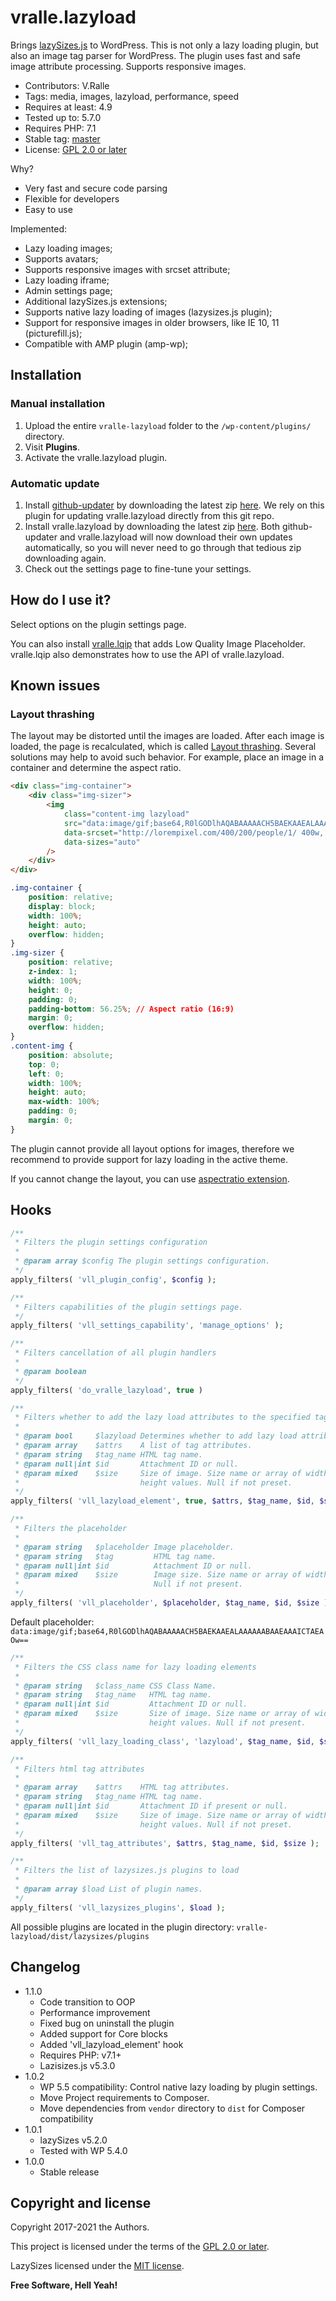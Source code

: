 # vralle.lazyload
Brings [lazySizes.js](https://github.com/aFarkas/lazysizes) to WordPress.
This is not only a lazy loading plugin, but also an image tag parser for WordPress. The plugin uses fast and safe image attribute processing. Supports responsive images.

-   Contributors: V.Ralle
-   Tags: media, images, lazyload, performance, speed
-   Requires at least: 4.9
-   Tested up to: 5.7.0
-   Requires PHP: 7.1
-   Stable tag: [master](https://github.com/vralle/vralle-lazyload/releases/latest)
-   License: [GPL 2.0 or later](LICENSE.txt)

Why?
-   Very fast and secure code parsing
-   Flexible for developers
-   Easy to use

Implemented:
-   Lazy loading images;
-   Supports avatars;
-   Supports responsive images with srcset attribute;
-   Lazy loading iframe;
-   Admin settings page;
-   Additional lazySizes.js extensions;
-   Supports native lazy loading of images (lazysizes.js plugin);
-   Support for responsive images in older browsers, like IE 10, 11 (picturefill.js);
-   Compatible with AMP plugin (amp-wp);
## Installation
### Manual installation
1. Upload the entire `vralle-lazyload` folder to the `/wp-content/plugins/` directory.
2. Visit **Plugins**.
3. Activate the vralle.lazyload plugin.
### Automatic update
1. Install [github-updater](https://github.com/afragen/github-updater) by downloading the latest zip [here](https://github.com/afragen/github-updater/releases). We rely on this plugin for updating vralle.lazyload directly from this git repo.
1. Install vralle.lazyload by downloading the latest zip [here](https://github.com/vralle/vralle-lazyload/releases). Both github-updater and vralle.lazyload will now download their own updates automatically, so you will never need to go through that tedious zip downloading again.
1. Check out the settings page to fine-tune your settings.
## How do I use it?
Select options on the plugin settings page.

You can also install [vralle.lqip](https://github.com/vralle/vralle-lqip) that adds Low Quality Image Placeholder. vralle.lqip also demonstrates how to use the API of vralle.lazyload.
## Known issues
### Layout thrashing
The layout may be distorted until the images are loaded. After each image is loaded, the page is recalculated, which is called [Layout thrashing](https://kellegous.com/j/2013/01/26/layout-performance/).
Several solutions may help to avoid such behavior.
For example, place an image in a container and determine the aspect ratio.

```html
<div class="img-container">
	<div class="img-sizer">
		<img
			class="content-img lazyload"
			src="data:image/gif;base64,R0lGODlhAQABAAAAACH5BAEKAAEALAAAAAABAAEAAAICTAEAOw=="
			data-srcset="http://lorempixel.com/400/200/people/1/ 400w, http://lorempixel.com/600/300/people/1/ 600w, http://lorempixel.com/800/400/people/1/ 800w"
			data-sizes="auto"
		/>
	</div>
</div>
```

```css
.img-container {
	position: relative;
	display: block;
	width: 100%;
	height: auto;
	overflow: hidden;
}
.img-sizer {
	position: relative;
	z-index: 1;
	width: 100%;
	height: 0;
	padding: 0;
	padding-bottom: 56.25%; // Aspect ratio (16:9)
	margin: 0;
	overflow: hidden;
}
.content-img {
	position: absolute;
	top: 0;
	left: 0;
	width: 100%;
	height: auto;
	max-width: 100%;
	padding: 0;
	margin: 0;
}
```

The plugin cannot provide all layout options for images, therefore we recommend to provide support for lazy loading in the active theme.

If you cannot change the layout, you can use [aspectratio extension](https://github.com/aFarkas/lazysizes/tree/gh-pages/plugins/aspectratio).

## Hooks
```php
/**
 * Filters the plugin settings configuration
 *
 * @param array $config The plugin settings configuration.
 */
apply_filters( 'vll_plugin_config', $config );
```
```php
/**
 * Filters capabilities of the plugin settings page.
 */
apply_filters( 'vll_settings_capability', 'manage_options' );
```
```php
/**
 * Filters cancellation of all plugin handlers
 *
 * @param boolean
 */
apply_filters( 'do_vralle_lazyload', true )
```
```php
/**
 * Filters whether to add the lazy load attributes to the specified tag
 *
 * @param bool     $lazyload Determines whether to add lazy load attributes.
 * @param array    $attrs    A list of tag attributes.
 * @param string   $tag_name HTML tag name.
 * @param null|int $id       Attachment ID or null.
 * @param mixed    $size     Size of image. Size name or array of width and
 *                           height values. Null if not preset.
 */
apply_filters( 'vll_lazyload_element', true, $attrs, $tag_name, $id, $size );
```
```php
/**
 * Filters the placeholder
 *
 * @param string   $placeholder Image placeholder.
 * @param string   $tag         HTML tag name.
 * @param null|int $id          Attachment ID or null.
 * @param mixed    $size        Image size. Size name or array of width and height values.
 *                              Null if not present.
 */
apply_filters( 'vll_placeholder', $placeholder, $tag_name, $id, $size );
```
Default placeholder: `data:image/gif;base64,R0lGODlhAQABAAAAACH5BAEKAAEALAAAAAABAAEAAAICTAEAOw==`
```php
/**
 * Filters the CSS class name for lazy loading elements
 *
 * @param string   $class_name CSS Class Name.
 * @param string   $tag_name   HTML tag name.
 * @param null|int $id         Attachment ID or null.
 * @param mixed    $size       Size of image. Size name or array of width and
 *                             height values. Null if not present.
 */
apply_filters( 'vll_lazy_loading_class', 'lazyload', $tag_name, $id, $size );
```
```php
/**
 * Filters html tag attributes
 *
 * @param array    $attrs    HTML tag attributes.
 * @param string   $tag_name HTML tag name.
 * @param null|int $id       Attachment ID if present or null.
 * @param mixed    $size     Size of image. Size name or array of width and
 *                           height values. Null if not preset.
 */
apply_filters( 'vll_tag_attributes', $attrs, $tag_name, $id, $size );
```
```php
/**
 * Filters the list of lazysizes.js plugins to load
 *
 * @param array $load List of plugin names.
 */
apply_filters( 'vll_lazysizes_plugins', $load );
```
All possible plugins are located in the plugin directory: `vralle-lazyload/dist/lazysizes/plugins`
## Changelog
-   1.1.0
    -   Code transition to OOP
    -   Performance improvement
    -   Fixed bug on uninstall the plugin
	-   Added support for Core blocks
	-   Added 'vll_lazyload_element' hook
    -   Requires PHP: v7.1+
    -   Lazisizes.js v5.3.0
-   1.0.2
    -   WP 5.5 compatibility: Control native lazy loading by plugin settings.
    -   Move Project requirements to Composer.
    -   Move dependencies from `vendor` directory to `dist` for Composer compatibility
-   1.0.1
    -   lazySizes v5.2.0
    -   Tested with WP 5.4.0
-   1.0.0
    -   Stable release

## Copyright and license
Copyright 2017-2021 the Authors.

This project is licensed under the terms of the [GPL 2.0 or later](LICENSE.txt).

LazySizes licensed under the [MIT license](https://github.com/aFarkas/lazysizes/blob/gh-pages/LICENSE).

**Free Software, Hell Yeah!**
